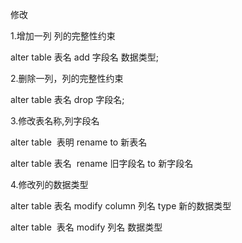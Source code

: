 

修改

1.增加一列 列的完整性约束

alter table 表名 add 字段名 数据类型;

2.删除一列，列的完整性约束

alter table 表名 drop 字段名;

3.修改表名称,列字段名

alter table  表明 rename to 新表名

alter table 表名  rename 旧字段名 to 新字段名

4.修改列的数据类型

alter table 表名 modify column 列名 type 新的数据类型

alter table  表名 modify 列名 数据类型